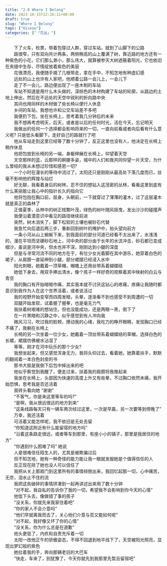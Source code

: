 ```yaml
---  
title: "2.0 Where I Belong"  
date: 2023-10-15T22:26:11+08:00  
draft: true  
slug: "Where I Belong"  
tags: ["Oiseau"]  
categories: ["「花丛」"]  
---  
```

　　下了火车，检票，带着包穿过人群，穿过车站，就到了山脚下的公路  
　　路很窄，只有双向共计两条，两侧稍高的山上覆满了树，靠近路的地方还有一种紫色的小花，它们那么渺小，那么伟大，就算被参天大树遮蔽着阳光，它也依旧在夹缝中生存，尽情绽放着紫色的美丽  
　　花很漂亮，我便随手摘了几根带走，拿在手中，不知怎地有种虚幻感  
　　远处的山上也许有人家吧，他顺着公路一会儿上，一会儿下  
　　走了不一会儿，路边便出现了一座木制的车站  
　　车站不知道是用什么木头做的，深棕色的木材构建了车站的轮廓，从路边的土地上伸出，然后在不远处的天空中锐利的折向路中央  
　　其间也用同样的木材做了些长椅以便行人休息  
　　乡间的车站，我想也许和公交车站差不多吧  
　　我便扔下包，坐在长椅上，思考着我几分钟后的未来  
　　我不想再考虑明天，后天，或者是以后的任何时光，活在今天，忘记明天  
　　我做出的任何一个选择都会影响将来的一切，一直向前看或者向后看有什么意义呢? 只是低头看脚下，走好自己的路就行了吧  
　　他从车站走到这里已经等了数十分钟了，反正这里也没有人，他决定在长椅上稍作休息  
　　他把包放到长椅的另一端，身躯伸展在长椅上，仰望着天空  
　　天空那样的蓝，云那样的婀娜多姿，城中的人们和我共同仰望一片天空，为什么曾经的我从未想过珍惜和感恩一切?  
　　一个小时在漫长的等待中流过了，太阳还只是刚刚从最高处下落几度而已，丝毫不影响他的辉煌与灿烂  
　　好无聊，我看着身后的树林，忍不住的想钻入这茂密的丛林，看看这里到底有什么美丽能让我心中的指针长久的指向它  
　　他将包抱在胸口前，屈身，头朝前，一下就穿过了薄薄的灌木，过了这层灌木就是真正的森林了  
　　正值夏季，丛林中的树正枝繁叶茂，绿色的树叶随风摇曳，发出沙沙的碰撞声  
　　我便沿着潜意识中看见的路径继续前进  
　　突然，树木消失了，脚下松软的土壤也被砂石代替  
　　我急忙向后退后两三步，重新回到树叶的掩护中，抬头望向前方  
　　一条小河从山上蜿蜒下来，到我面前的部分河道已经看不太出来了，水浅浅的，漫在平坦而坚硬砂石地上，河中央的部分由于长年的水流冲击，砂石都已变成细沙，虽说是河中央，但水也并不深，刚刚达到小腿的深度  
　　但是与寻常河流不同的地方在于，有位少女光着脚在其中游乐，她穿着白色的裙子，从肩膀一直延伸到小腿，部分裙摆已经浸入水中  
　　阳光刺眼，她戴着一顶草帽，帽檐上还用丝带系着蝴蝶结  
　　她低下身去，用双手捧出清水，像个孩子一样好奇的观察着其中映射的白云与青空  
　　我的胸口有开始暗暗作痛，其实我本就不讨厌这钻心的疼痛，疼痛让我随时都意识到我作为人在这个世界活着，或者说活过  
　　我的视野开始变窄而四周发暗，头晕，逐渐看不到也感受不到周遭的一切  
　　双腿开始发软，试着握了握拳，也是毫无力气  
　　我扶着树艰难的想站住，但也没能成功，还是两眼一黑，倒下了  
　　在一片黑暗和沉静之中，似乎感觉到有人冲向我  
　　微风习习，吹过我的脸颊，撩动我的心绪，我吃力的睁开眼睛，发现胸口已经不痛了，我躺在长椅上  
　　长椅的另一次坐着一位少女，她戴着一顶丝带系着蝴蝶结的草帽，选择白色的长裙，裙摆仿佛被水沾湿了  
　　等等，刚才在河中玩乐的那个少女?  
　　我想坐起来，但又感觉浑身无力，我将头仰过去，看着她，她靠着扶手，默默的翻阅着一本白色封皮的书  
　　那书大抵是我倒下后包中掉出来的吧  
　　他似乎察觉到我醒了，便走过来，扶着我的肩膀将我推起来  
　　我坐在长椅上，头部因为快速的高度上升又有些晕，不过胸口依然未痛，我开始恐惧，思考我是否还活着  
　　我转头看向她 “谢谢”  
　　“不客气，你是来这里等车的吗?”  
　　“是啊，我从很远很远的地方到来”  
　　“这条线路每天只有一辆车两次经过这里，一次是早晨，另一次要等到傍晚了”  
　　万幸，我还活着  
　　可活着又能怎样呢，我不依旧是无处去留  
　　“你知道这附近有什么能留宿的地方吗”  
　　“沿着这条路走很远，或者等车到那里，有座小小的镇子，那里是我居住的地方”  
　　“你遇到什么困难了吗” 她说  
　　人是很难信任陌生人的，尤其是被欺骗过后  
　　但不知怎地，她有一种奇怪的能力能让我一眼就发掘她是个值得信任的人  
　　反正现在除了她也没人可以信任了  
　　我把从关上那扇门到这里所有的事情倾倒出来，我回忆起那一切，心中痛苦，无奈，泪水止不住的流  
　　我把这些破碎的事情拼凑到一起再讲述出来用了数十分钟  
　　“对不起，我自私的告诉你了我的一切，希望我不会影响到你今天的心情”  
　　他低下头去，像做错了事的孩子  
　　“没关系，你就先来我家住着吧”  
　　“你的家人不会介意吗”  
　　“他们早就离我而去了，关心他们介意与否又能如何呢”  
　　“对不起，我好像又坏了你的心情”  
　　“没关系，你为什么总是在道歉”  
　　他头更低了，内疚和自责充斥着一切  
　　太阳一改他正午的骄傲姿态，不得不回退到地平线下了，天空被阳光照亮，显现出梦幻般的紫色  
　　她拉着我的手，奔向那辆老旧的大巴车  
　　“快走，车来了，别犹豫了，今天你就先到我那里先暂且留宿吧”  
　　
　　
　　
　　
　　
